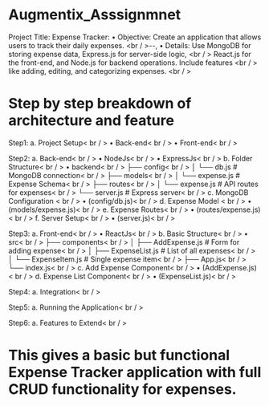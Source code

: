 # Augmentix_Asssignmnet

Project Title: Expense Tracker:
                • Objective: Create an application that allows users to track their daily expenses. <br / >--,
                • Details: Use MongoDB for storing expense data, Express.js for server-side logic, <br / >
                  React.js for the front-end, and Node.js for backend operations. Include features <br / >
                  like adding, editing, and categorizing expenses. <br / >

# Step by step breakdown of architecture and feature

Step1: a. Project Setup< br / >
        • Back-end< br / >
        • Front-end< br / >

Step2: a. Back-end< br / >
        • NodeJs< br / >
        • ExpressJs< br / >
       b. Folder Structure< br / >
        • backend< br / >
          ├── config< br / >
          │   └── db.js        # MongoDB connection< br / >
          ├── models< br / >
          │   └── expense.js   # Expense Schema< br / >
          ├── routes< br / >
          │   └── expense.js   # API routes for expenses< br / >
          └── server.js        # Express server< br / >
       c. MongoDB Configuration < br / >
        • (config/db.js)< br / >
       d. Expense Model < br / >
        • (models/expense.js)< br / >
       e. Expense Routes< br / >
        • (routes/expense.js)< br / >
       f. Server Setup< br / >
        • (server.js)< br / >

Step3: a. Front-end< br / >
        • ReactJs< br / >
       b. Basic Structure< br / >
        • src< br / >
          ├── components< br / >
          │   ├── AddExpense.js      # Form for adding expense< br / >
          │   ├── ExpenseList.js     # List of all expenses< br / >
          │   └── ExpenseItem.js     # Single expense item< br / >
          ├── App.js< br / >
          └── index.js< br / >
       c. Add Expense Component< br / >
        • (AddExpense.js)< br / >
       d. Expense List Component< br / >
        • (ExpenseList.js)< br / >

Step4: a. Integration< br / >

Step5: a. Running the Application< br / >

Step6: a. Features to Extend< br / >


# This gives a basic but functional Expense Tracker application with full CRUD functionality for expenses.

      
      

